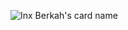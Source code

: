 ![Inx Berkah's card name](https://cardivo.vercel.app/api?name=Inx%20Berkah&description=QS.%20Al-Hujurat:%2012%20%22Wahai%20orang-orang%20yang%20beriman!%20Jauhilah%20banyak%20dari%20prasangka,%20sesungguhnya%20sebagian%20prasangka%20itu%20dosa%20dan%20janganlah%20kamu%20mencari-cari%20kesalahan%20orang%20lain%20dan%20janganlah%20ada%20di%20antara%20kamu%20yang%20menggunjing%20sebagian%20yang%20lain.%22&image=https://avatars.githubusercontent.com/u/119092526?v=4&backgroundColor=%23ecf0f1&instagram=inxberkah&github=inxberkah&twitter=inxberkah&pattern=leaf&colorPattern=%23eaeaea)

<!--
**inxberkah/inxberkah** is a ✨ _special_ ✨ repository because its `README.md` (this file) appears on your GitHub profile.

Here are some ideas to get you started:

- 🔭 I’m currently working on ...
- 🌱 I’m currently learning ...
- 👯 I’m looking to collaborate on ...
- 🤔 I’m looking for help with ...
- 💬 Ask me about ...
- 📫 How to reach me: ...
- 😄 Pronouns: ...
- ⚡ Fun fact: ...
-->
